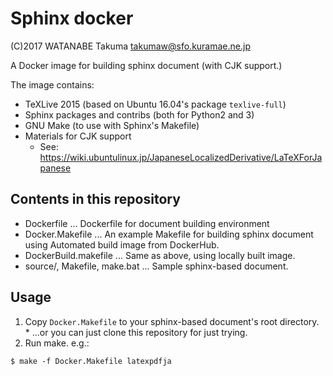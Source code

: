 # Sphinx docker

(C)2017 WATANABE Takuma takumaw@sfo.kuramae.ne.jp

A Docker image for building sphinx document (with CJK support.)

The image contains:

  * TeXLive 2015 (based on Ubuntu 16.04's package `texlive-full`)
  * Sphinx packages and contribs (both for Python2 and 3)
  * GNU Make (to use with Sphinx's Makefile)
  * Materials for CJK support
    * See: https://wiki.ubuntulinux.jp/JapaneseLocalizedDerivative/LaTeXForJapanese

## Contents in this repository

  - Dockerfile ... Dockerfile for document building environment
  - Docker.Makefile ... An example Makefile for building sphinx document using Automated build image from DockerHub.
  - DockerBuild.makefile ... Same as above, using locally built image.
  - source/, Makefile, make.bat ... Sample sphinx-based document.

## Usage

  1. Copy `Docker.Makefile` to your sphinx-based document's root directory.
    * ...or you can just clone this repository for just trying.
  2. Run make. e.g.:

```
$ make -f Docker.Makefile latexpdfja
```
